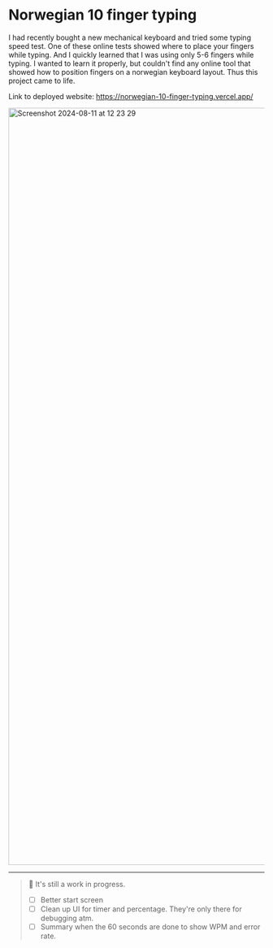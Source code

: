 # Norwegian 10 finger typing

I had recently bought a new mechanical keyboard and tried some typing speed test. One of these online tests showed where to place your fingers while typing. And I quickly learned that I was using only 5-6 fingers while typing. I wanted to learn it properly, but couldn't find any online tool that showed how to position fingers on a norwegian keyboard layout. Thus this project came to life.

Link to deployed website: https://norwegian-10-finger-typing.vercel.app/

<img width="1490" alt="Screenshot 2024-08-11 at 12 23 29" src="https://github.com/user-attachments/assets/00322454-6b99-494f-af08-f653dc2c864a">

---

> 🚧 It's still a work in progress.
> - [ ] Better start screen
> - [ ] Clean up UI for timer and percentage. They're only there for debugging atm.
> - [ ] Summary when the 60 seconds are done to show WPM and error rate.
